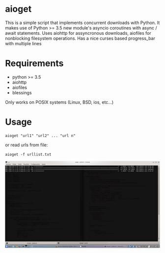 # aioget
This is a simple script that implements concurrent downloads with Python.
It makes use of Python >= 3.5 new module's asyncio coroutines with async / await statements.
Uses aiohttp for assyncronous downloads, aiofiles for nonblocking filesystem operations.
Has a nice curses based progress_bar with multiple lines

# Requirements
* python >= 3.5
* aiohttp
* aiofiles
* blessings

Only works on POSIX systems (Linux, BSD, ios, etc...)

# Usage

    aioget "url1" "url2" ... "url n"
    
or read urls from file:
    
    aioget -f urllist.txt

![](screenshot.png)
